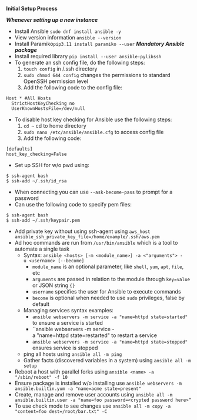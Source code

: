 **Initial Setup Process**
 
  ***Whenever setting up a new instance***
- Install Ansible ``sudo dnf install ansible -y`` 
- View version information ``ansible --version`` 
- Install Paramiko``pip3.11 install paramiko --user`` ***Mandatory Ansible package***
- Install required library ``pip install --user ansible-pylibssh`` 
- To generate an ssh config file, do the following steps:
  1. ``touch config`` in /.ssh directory
  2. ``sudo chmod 644 config`` changes the permissions to standard OpenSSH permission level
  3. Add the following code to the config file:
```
Host * #All Hosts
  StrictHostKeyChecking no
  UserKnownHostsFile=/dev/null
```
- To disable host key checking for Ansible use the following steps:
  1. ``cd ~`` cd to home directory
  2. ``sudo nano /etc/ansible/ansible.cfg`` to access config file
  3. Add the following code:
```
[defaults]
host_key_checking=False
```
- Set up SSH for w/o pwd using:
```
$ ssh-agent bash
$ ssh-add ~/.ssh/id_rsa
```
- When connecting you can use ``--ask-become-pass`` to prompt for a password
- Can use the following code to specify pem files:
```
$ ssh-agent bash 
$ ssh-add ~/.ssh/keypair.pem 
```
- Add private key without using ssh-agent using ``aws_host ansible_ssh_private_key_file=/home/example/.ssh/aws.pem``
- Ad hoc commands are run from ``/usr/bin/ansible`` which is a tool to automate a single task
  - Syntax: ``ansible <hosts> [-m <module_name>] -a <"arguments"> -u <username> [--become]``
    - ``module_name`` is an optional parameter, like ``shell``, ``yum``, ``apt``, ``file``, etc
    - ``arguments`` are passed in relation to the module through ``key=value`` or JSON string ``{}``
    - ``username`` specifies the user for Ansible to execute commands
    - ``become`` is optional when needed to use ``sudo`` privileges, false by default
  - Managing services syntax examples:
    - ``ansible webservers -m service -a "name=httpd state=started"`` to ensure a service is started
    - ``ansible webservers -m service -a "name=httpd state=restarted" to restart a service
    - ``ansible webservers -m service -a "name=httpd state=stopped"`` ensures service is stopped
  - ping all hosts using ``ansible all -m ping``
  - Gather facts (discovered variables in a system) using ``ansible all -m setup``
- Reboot a host with parallel forks using ``ansible <name> -a "/sbin/reboot" -f 10``
- Ensure package is installed w/o installing use ``ansible webservers -m ansible.builtin.yum -a "name=acme state=present"``
- Create, manage and remove user accounts using ``ansible all -m ansible.builtin.user -a "name=foo password=<crypted password here>“``
- To use check mode to see changes use ``ansible all -m copy -a "content=foo dest=/root/bar.txt" -C``